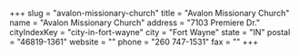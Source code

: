 +++
slug = "avalon-missionary-church"
title = "Avalon Missionary Church"
name = "Avalon Missionary Church"
address = "7103 Premiere Dr."
cityIndexKey = "city-in-fort-wayne"
city = "Fort Wayne"
state = "IN"
postal = "46819-1361"
website = ""
phone = "260 747-1531"
fax = ""
+++
